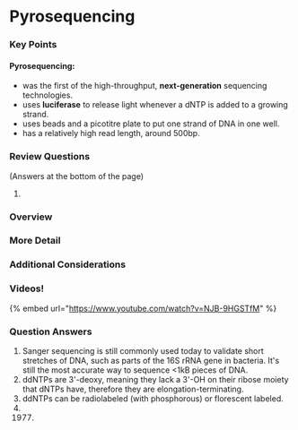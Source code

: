 # Pyrosequencing



### Key Points

#### Pyrosequencing:

* was the first of the high-throughput, **next-generation** sequencing technologies.
* uses **luciferase** to release light whenever a dNTP is added to a growing strand.
* uses beads and a picotitre plate to put one strand of DNA in one well.
* has a relatively high read length, around 500bp. 

### Review Questions

\(Answers at the bottom of the page\)

1. 
### **Overview**



### **More Detail**



### **Additional Considerations**



#### 



### Videos!

{% embed url="https://www.youtube.com/watch?v=NJB-9HGSTfM" %}



### Question Answers



1. Sanger sequencing is still commonly used today to validate short stretches of DNA, such as parts of the 16S rRNA gene in bacteria. It's still the most accurate way to sequence &lt;1kB pieces of DNA.
2. ddNTPs are 3'-deoxy, meaning they lack a 3'-OH on their ribose moiety that dNTPs have, therefore they are elongation-terminating. 
3. ddNTPs can be radiolabeled \(with phosphorous\) or florescent labeled. 
4. 1977. 

